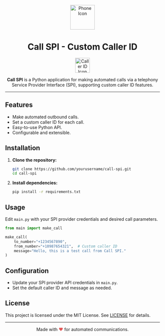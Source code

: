 <p align="center">
  <img src="https://img.icons8.com/ios-filled/100/000000/phone.png" alt="Phone Icon" width="80"/>
</p>

<h1 align="center">Call SPI - Custom Caller ID</h1>

<p align="center">
  <img src="https://img.icons8.com/fluency/48/000000/caller-id.png" alt="Caller ID Icon" width="48"/>
</p>

<p align="center">
  <b>Call SPI</b> is a Python application for making automated calls via a telephony Service Provider Interface (SPI), supporting custom caller ID features.
</p>

---

## Features

- Make automated outbound calls.
- Set a custom caller ID for each call.
- Easy-to-use Python API.
- Configurable and extensible.

## Installation

1. **Clone the repository:**
   ```bash
   git clone https://github.com/yourusername/call-spi.git
   cd call-spi
   ```

2. **Install dependencies:**
   ```bash
   pip install -r requirements.txt
   ```

## Usage

Edit `main.py` with your SPI provider credentials and desired call parameters.

```python
from main import make_call

make_call(
    to_number="+1234567890",
    from_number="+10987654321",  # Custom caller ID
    message="Hello, this is a test call from Call SPI."
)
```

## Configuration

- Update your SPI provider API credentials in `main.py`.
- Set the default caller ID and message as needed.

## License

This project is licensed under the MIT License. See [LICENSE](LICENSE) for details.

---

<p align="center">
  Made with <span style="color: #e25555;">&#10084;</span> for automated communications.
</p>
